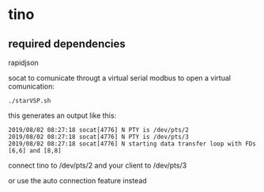 # tino

## required dependencies
rapidjson

socat to comunicate througt a virtual serial modbus
to open a virtual comunication:

~~~
./starVSP.sh
~~~

this generates an output like this:

~~~
2019/08/02 08:27:18 socat[4776] N PTY is /dev/pts/2
2019/08/02 08:27:18 socat[4776] N PTY is /dev/pts/3
2019/08/02 08:27:18 socat[4776] N starting data transfer loop with FDs [6,6] and [8,8]
~~~

connect tino to /dev/pts/2 and your client to /dev/pts/3

or use the auto connection feature instead
